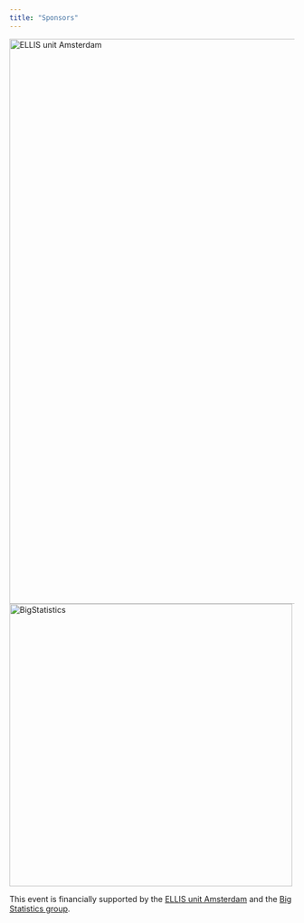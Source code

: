 ```yaml
---
title: "Sponsors"
---
```


<img src="/ellis-logo_horizontal_white_2023-amsterdam.png" alt="ELLIS unit Amsterdam" width="1000px"/>

<img src="/bigstats-logo.png" alt="BigStatistics" width="500px"/>


This event is financially supported by the [ELLIS unit Amsterdam](https://ellis.eu/units/amsterdam) and the [Big Statistics group](https://www.bigstatistics.nl/). 
